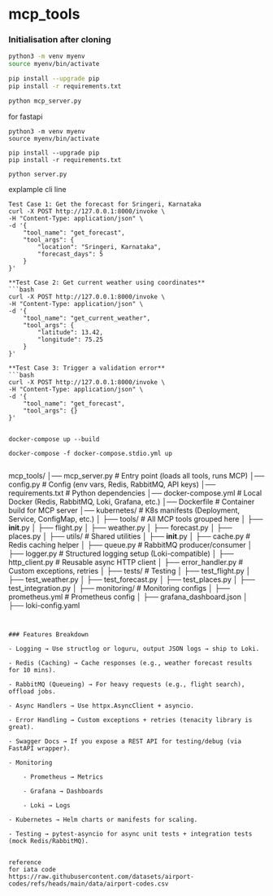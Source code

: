 # mcp_tools

### Initialisation after cloning

```bash
python3 -m venv myenv
source myenv/bin/activate

pip install --upgrade pip
pip install -r requirements.txt

python mcp_server.py
```


for fastapi
```
python3 -m venv myenv
source myenv/bin/activate

pip install --upgrade pip
pip install -r requirements.txt

python server.py
```

explample cli line
```
Test Case 1: Get the forecast for Sringeri, Karnataka
curl -X POST http://127.0.0.1:8000/invoke \
-H "Content-Type: application/json" \
-d '{
    "tool_name": "get_forecast",
    "tool_args": {
        "location": "Sringeri, Karnataka",
        "forecast_days": 5
    }
}'

**Test Case 2: Get current weather using coordinates**
```bash
curl -X POST http://127.0.0.1:8000/invoke \
-H "Content-Type: application/json" \
-d '{
    "tool_name": "get_current_weather",
    "tool_args": {
        "latitude": 13.42,
        "longitude": 75.25
    }
}'

**Test Case 3: Trigger a validation error**
```bash
curl -X POST http://127.0.0.1:8000/invoke \
-H "Content-Type: application/json" \
-d '{
    "tool_name": "get_forecast",
    "tool_args": {}
}'
```

```

docker-compose up --build

docker-compose -f docker-compose.stdio.yml up


```
mcp_tools/
│── mcp_server.py           # Entry point (loads all tools, runs MCP)
│── config.py               # Config (env vars, Redis, RabbitMQ, API keys)
│── requirements.txt        # Python dependencies
│── docker-compose.yml      # Local Docker (Redis, RabbitMQ, Loki, Grafana, etc.)
│── Dockerfile              # Container build for MCP server
│── kubernetes/             # K8s manifests (Deployment, Service, ConfigMap, etc.)
│
├── tools/                  # All MCP tools grouped here
│   ├── __init__.py
│   ├── flight.py
│   ├── weather.py
│   ├── forecast.py
│   ├── places.py
│
├── utils/                  # Shared utilities
│   ├── __init__.py
│   ├── cache.py            # Redis caching helper
│   ├── queue.py            # RabbitMQ producer/consumer
│   ├── logger.py           # Structured logging setup (Loki-compatible)
│   ├── http_client.py      # Reusable async HTTP client
│   ├── error_handler.py    # Custom exceptions, retries
│
├── tests/                  # Testing
│   ├── test_flight.py
│   ├── test_weather.py
│   ├── test_forecast.py
│   ├── test_places.py
│   ├── test_integration.py
│
├── monitoring/             # Monitoring configs
│   ├── prometheus.yml      # Prometheus config
│   ├── grafana_dashboard.json
│   ├── loki-config.yaml
```


### Features Breakdown

- Logging → Use structlog or loguru, output JSON logs → ship to Loki.

- Redis (Caching) → Cache responses (e.g., weather forecast results for 10 mins).

- RabbitMQ (Queueing) → For heavy requests (e.g., flight search), offload jobs.

- Async Handlers → Use httpx.AsyncClient + asyncio.
 
- Error Handling → Custom exceptions + retries (tenacity library is great).

- Swagger Docs → If you expose a REST API for testing/debug (via FastAPI wrapper).

- Monitoring 

    - Prometheus → Metrics

    - Grafana → Dashboards
    
    - Loki → Logs

- Kubernetes → Helm charts or manifests for scaling.

- Testing → pytest-asyncio for async unit tests + integration tests (mock Redis/RabbitMQ).


reference
for iata code
https://raw.githubusercontent.com/datasets/airport-codes/refs/heads/main/data/airport-codes.csv